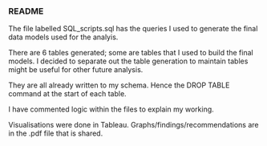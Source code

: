 ### README

The file labelled SQL_scripts.sql has the queries I used to generate the final data models used for the analyis. 

There are 6 tables generated; some are tables that I used to build the final models. I decided to separate out the table generation to maintain tables might be useful for other future analysis. 

They are all already written to my <first initial><last name> schema. Hence the DROP TABLE command at the start of each table. 
  
I have commented logic within the files to explain my working.  

Visualisations were done in Tableau. Graphs/findings/recommendations are in the .pdf file that is shared. 
